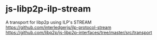# js-libp2p-ilp-stream

A transport for libp2p using ILP's STREAM
https://github.com/interledgerjs/ilp-protocol-stream
https://github.com/libp2p/js-libp2p-interfaces/tree/master/src/transport